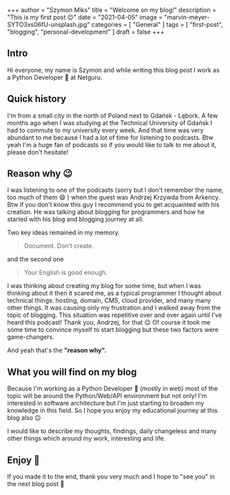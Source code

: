 +++
author = "Szymon Miks"
title = "Welcome on my blog!"
description = "This is my first post 😉"
date = "2021-04-05"
image = "marvin-meyer-SYTO3xs06fU-unsplash.jpg"
categories = [
    "General"
]
tags = [
    "first-post", "blogging", "personal-development"
]
draft = false
+++

## Intro

Hi everyone, my name is Szymon and while writing this blog post I work as a Python Developer 🐍  at Netguru.


## Quick history

I'm from a small city in the north of Poland next to Gdańsk - Lębork. 
A few months ago when I was studying at the Technical University of Gdańsk I had to commute to my university every week.
And that time was very abundant to me because I had a lot of time for listening to podcasts. 
Btw yeah I'm a huge fan of podcasts so if you would like to talk to me about it, please don't hesitate!

## Reason why 😉

I was listening to one of the podcasts (sorry but I don't remember the name, too much of them 😄 ) 
when the guest was Andrzej Krzywda from Arkency. 
Btw if you don't know this guy I recommend you to get acquainted with his creation. 
He was talking about blogging for programmers and how he started with his blog and blogging journey at all.

Two key ideas remained in my memory.

> Document. Don’t create.
> 

and the second one

> Your English is good enough.
> 

I was thinking about creating my blog for some time, 
but when I was thinking about it then it scared me, 
as a typical programmer I thought about technical things: hosting, domain, CMS, cloud provider, and many many other things. 
It was causing only my frustration and I walked away from the topic of blogging. 
This situation was repetitive over and over again until I've heard this podcast! 
Thank you, Andrzej, for that 😉 Of course it took me some time to convince myself to start blogging but these two factors were game-changers.

And yeah that's the **"reason why".**

## What you will find on my blog

Because I'm working as a Python Developer 🐍  (mostly in web) most of the topic will be around the Python/Web/API environment but not only!
I'm interested in software architecture but I'm just starting to broaden my knowledge in this field. 
So I hope you enjoy my educational journey at this blog also 😉

I would like to describe my thoughts, findings, daily changeless and many other things which around my work, interesting and life.

## Enjoy 🎉

If you made it to the end, thank you very much and I hope to "see you" in the next blog post 👋